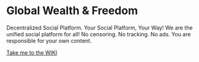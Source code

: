 # Global Wealth & Freedom
 Decentralized Social Platform. Your Social Platform, Your Way! We are the unified social platform for all! No censoring. No tracking. No ads. You are responsible for your own content.


[Take me to the WIKI](https://github.com/NlaakStudiosLLC/global-weallth-and-freedom/wiki)
